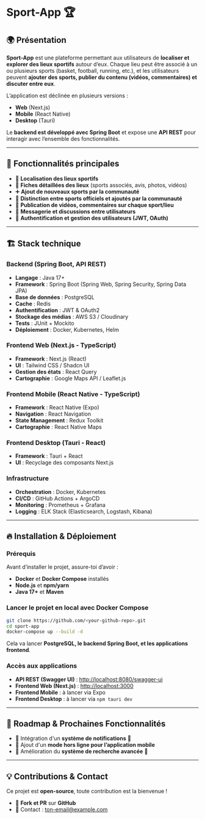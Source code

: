 # **Sport-App** 🏆

## 🌍 Présentation
**Sport-App** est une plateforme permettant aux utilisateurs de **localiser et explorer des lieux sportifs** autour d’eux.
Chaque lieu peut être associé à un ou plusieurs sports (basket, football, running, etc.), et les utilisateurs peuvent **ajouter des sports, publier du contenu (vidéos, commentaires) et discuter entre eux**.

L’application est déclinée en plusieurs versions :
- **Web** (Next.js)
- **Mobile** (React Native)
- **Desktop** (Tauri)

Le **backend est développé avec Spring Boot** et expose une **API REST** pour interagir avec l’ensemble des fonctionnalités.

---

## 🚀 Fonctionnalités principales
- 📍 **Localisation des lieux sportifs**
- 📄 **Fiches détaillées des lieux** (sports associés, avis, photos, vidéos)
- ➕ **Ajout de nouveaux sports par la communauté**
- 🔖 **Distinction entre sports officiels et ajoutés par la communauté**
- 📢 **Publication de vidéos, commentaires sur chaque sport/lieu**
- 💬 **Messagerie et discussions entre utilisateurs**
- 🔐 **Authentification et gestion des utilisateurs (JWT, OAuth)**

---

## 🏗 Stack technique

### **Backend (Spring Boot, API REST)**
- **Langage** : Java 17+
- **Framework** : Spring Boot (Spring Web, Spring Security, Spring Data JPA)
- **Base de données** : PostgreSQL
- **Cache** : Redis
- **Authentification** : JWT & OAuth2
- **Stockage des médias** : AWS S3 / Cloudinary
- **Tests** : JUnit + Mockito
- **Déploiement** : Docker, Kubernetes, Helm

### **Frontend Web (Next.js - TypeScript)**
- **Framework** : Next.js (React)
- **UI** : Tailwind CSS / Shadcn UI
- **Gestion des états** : React Query
- **Cartographie** : Google Maps API / Leaflet.js

### **Frontend Mobile (React Native - TypeScript)**
- **Framework** : React Native (Expo)
- **Navigation** : React Navigation
- **State Management** : Redux Toolkit
- **Cartographie** : React Native Maps

### **Frontend Desktop (Tauri - React)**
- **Framework** : Tauri + React
- **UI** : Recyclage des composants Next.js

### **Infrastructure**
- **Orchestration** : Docker, Kubernetes
- **CI/CD** : GitHub Actions + ArgoCD
- **Monitoring** : Prometheus + Grafana
- **Logging** : ELK Stack (Elasticsearch, Logstash, Kibana)

---

## 🔥 Installation & Déploiement

### **Prérequis**
Avant d’installer le projet, assure-toi d’avoir :
- **Docker** et **Docker Compose** installés
- **Node.js** et **npm/yarn**
- **Java 17+** et **Maven**

### **Lancer le projet en local avec Docker Compose**
```bash
git clone https://github.com/<your-github-repo>.git
cd sport-app
docker-compose up --build -d
```
Cela va lancer **PostgreSQL, le backend Spring Boot, et les applications frontend**.

### **Accès aux applications**
- **API REST (Swagger UI)** : [http://localhost:8080/swagger-ui](http://localhost:8080/swagger-ui)
- **Frontend Web (Next.js)** : [http://localhost:3000](http://localhost:3000)
- **Frontend Mobile** : à lancer via Expo
- **Frontend Desktop** : à lancer via `npm tauri dev`

---

## 📌 Roadmap & Prochaines Fonctionnalités
- 🔲 Intégration d'un **système de notifications** 🔔
- 🔲 Ajout d'un **mode hors ligne pour l’application mobile**
- 🔲 Amélioration du **système de recherche avancée** 📍

---

## 💡 Contributions & Contact
Ce projet est **open-source**, toute contribution est la bienvenue !
- 👥 **Fork et PR** sur **GitHub**
- 📩 Contact : [ton-email@example.com](mailto:ton-email@example.com)

